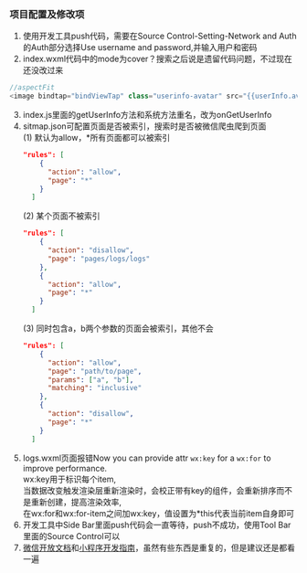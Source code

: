 ### 项目配置及修改项
1. 使用开发工具push代码，需要在Source Control-Setting-Network and Auth的Auth部分选择Use username and password,并输入用户和密码
2. index.wxml代码中的mode为cover？搜索之后说是遗留代码问题，不过现在还没改过来
```js
//aspectFit
<image bindtap="bindViewTap" class="userinfo-avatar" src="{{userInfo.avatarUrl}}" mode="aspectFit"></image>
``` 
3. index.js里面的getUserInfo方法和系统方法重名，改为onGetUserInfo
4. sitmap.json可配置页面是否被索引，搜索时是否被微信爬虫爬到页面   
    (1) 默认为allow，*所有页面都可以被索引
      ```json
      "rules": [
          {
            "action": "allow",
            "page": "*"
          }
        ]
      ```
    (2) 某个页面不被索引
      ```json
      "rules": [
          {
            "action": "disallow",
            "page": "pages/logs/logs"
          },
          {
            "action": "allow",
            "page": "*"
          }
        ]
      ```
    (3) 同时包含a，b两个参数的页面会被索引，其他不会
      ```json
      "rules": [
          {
            "action": "allow",
            "page": "path/to/page",
            "params": ["a", "b"],
            "matching": "inclusive"
          }, 
          {
            "action": "disallow",
            "page": "*"
          }
        ]
      ```
5. logs.wxml页面报错Now you can provide attr `wx:key` for a `wx:for` to improve performance.   
  wx:key用于标识每个item,   
  当数据改变触发渲染层重新渲染时，会校正带有key的组件，会重新排序而不是重新创建，提高渲染效率,   
  在wx:for和wx:for-item之间加wx:key，值设置为*this代表当前item自身即可
6. 开发工具中Side Bar里面push代码会一直等待，push不成功，使用Tool Bar里面的Source Control可以
7. [微信开放文档](https://developers.weixin.qq.com/miniprogram/dev/framework/quickstart/)和[小程序开发指南](https://developers.weixin.qq.com/ebook?action=get_post_info&docid=0008aeea9a8978ab0086a685851c0a)，虽然有些东西是重复的，但是建议还是都看一遍